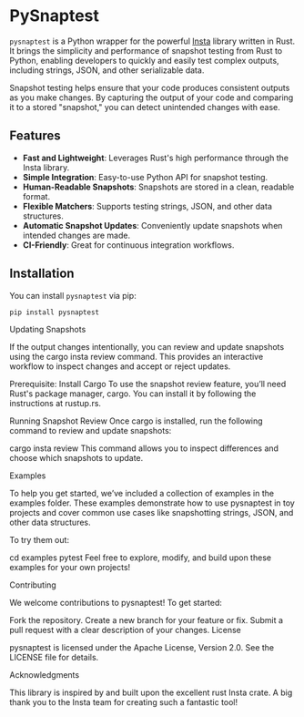 # PySnaptest

`pysnaptest` is a Python wrapper for the powerful [Insta](https://insta.rs/) library written in Rust. It brings the simplicity and performance of snapshot testing from Rust to Python, enabling developers to quickly and easily test complex outputs, including strings, JSON, and other serializable data.

Snapshot testing helps ensure that your code produces consistent outputs as you make changes. By capturing the output of your code and comparing it to a stored "snapshot," you can detect unintended changes with ease.

## Features

- **Fast and Lightweight**: Leverages Rust's high performance through the Insta library.
- **Simple Integration**: Easy-to-use Python API for snapshot testing.
- **Human-Readable Snapshots**: Snapshots are stored in a clean, readable format.
- **Flexible Matchers**: Supports testing strings, JSON, and other data structures.
- **Automatic Snapshot Updates**: Conveniently update snapshots when intended changes are made.
- **CI-Friendly**: Great for continuous integration workflows.

## Installation

You can install `pysnaptest` via pip:

```bash
pip install pysnaptest
```

Updating Snapshots

If the output changes intentionally, you can review and update snapshots using the cargo insta review command. This provides an interactive workflow to inspect changes and accept or reject updates.

Prerequisite: Install Cargo
To use the snapshot review feature, you’ll need Rust's package manager, cargo. You can install it by following the instructions at rustup.rs.

Running Snapshot Review
Once cargo is installed, run the following command to review and update snapshots:

cargo insta review
This command allows you to inspect differences and choose which snapshots to update.

Examples

To help you get started, we’ve included a collection of examples in the examples folder. These examples demonstrate how to use pysnaptest in toy projects and cover common use cases like snapshotting strings, JSON, and other data structures.

To try them out:

cd examples
pytest
Feel free to explore, modify, and build upon these examples for your own projects!

Contributing

We welcome contributions to pysnaptest! To get started:

Fork the repository.
Create a new branch for your feature or fix.
Submit a pull request with a clear description of your changes.
License

pysnaptest is licensed under the Apache License, Version 2.0. See the LICENSE file for details.

Acknowledgments

This library is inspired by and built upon the excellent rust Insta crate. A big thank you to the Insta team for creating such a fantastic tool!

